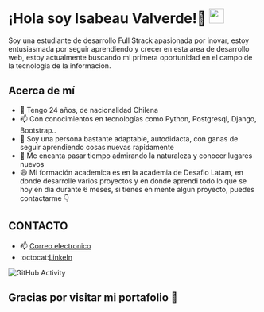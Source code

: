 # ¡Hola soy Isabeau Valverde!💜  <img src="https://raw.githubusercontent.com/iampavangandhi/iampavangandhi/master/gifs/Hi.gif" width="30px">
<p>Soy una estudiante de desarrollo Full Strack apasionada por inovar, estoy entusiasmada por seguir aprendiendo y crecer en esta area de desarrollo web, estoy actualmente buscando mi primera oportunidad en el campo de la tecnologia de la informacion.</p>
<h2>Acerca de mí</h2>

- 👀 Tengo 24 años, de nacionalidad Chilena
- 📫 Con conocimientos en tecnologías como Python, Postgresql, Django, Bootstrap..
- 💞️ Soy una persona bastante adaptable, autodidacta, con ganas de seguir aprendiendo cosas nuevas rapidamente
- 🌱 Me encanta pasar tiempo admirando la naturaleza y conocer lugares nuevos 
- 😄 Mi formación academica es en la academia de Desafio Latam, en donde desarrolle varios proyectos y en donde aprendi todo lo que se hoy en dia durante 6 meses, si tienes en mente algun proyecto, puedes contactarme 👇


## CONTACTO
- 📫 [Correo electronico](isabeau.valverde2000@gmail.com)
- :octocat:[LinkeIn](https://www.linkedin.com/in/isabeau-valverde-cordovez-técnico-de-nivel-superior-asistente-en-educación/)


![GitHub Activity](https://github-readme-stats.vercel.app/api?username=Xisap1&show_icons=true)

## Gracias por visitar mi portafolio 👻

